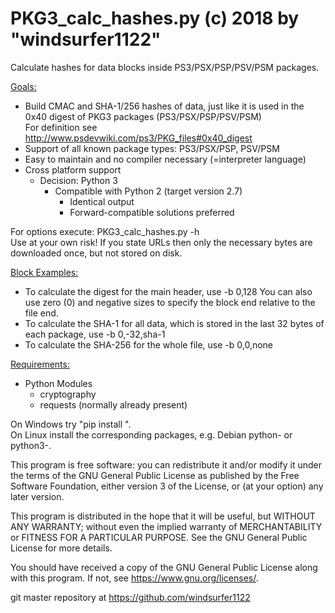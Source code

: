 # PKG3_calc_hashes.py (c) 2018 by "windsurfer1122"
Calculate hashes for data blocks inside PS3/PSX/PSP/PSV/PSM packages.

<u>Goals:</u>
* Build CMAC and SHA-1/256 hashes of data, just like it is used in the 0x40 digest of PKG3 packages (PS3/PSX/PSP/PSV/PSM)<br>
  For definition see http://www.psdevwiki.com/ps3/PKG_files#0x40_digest
* Support of all known package types: PS3/PSX/PSP, PSV/PSM
* Easy to maintain and no compiler necessary (=interpreter language)
* Cross platform support
  * Decision: Python 3
    * Compatible with Python 2 (target version 2.7)
      * Identical output
      * Forward-compatible solutions preferred

For options execute: PKG3_calc_hashes.py -h<br>
Use at your own risk!
If you state URLs then only the necessary bytes are downloaded once, but not stored on disk.


<u>Block Examples:</u>
* To calculate the digest for the main header, use -b 0,128
You can also use zero (0) and negative sizes to specify the block end relative to the file end.
* To calculate the SHA-1 for all data, which is stored in the last 32 bytes of each package, use -b 0,-32,sha-1
* To calculate the SHA-256 for the whole file, use -b 0,0,none


<u>Requirements:</u>
* Python Modules
  * cryptography
  * requests (normally already present)

On Windows try "pip install <modulename>".<br>
On Linux install the corresponding packages, e.g. Debian python-<modulename> or python3-<modulename>.


This program is free software: you can redistribute it and/or modify
it under the terms of the GNU General Public License as published by
the Free Software Foundation, either version 3 of the License, or
(at your option) any later version.

This program is distributed in the hope that it will be useful,
but WITHOUT ANY WARRANTY; without even the implied warranty of
MERCHANTABILITY or FITNESS FOR A PARTICULAR PURPOSE.  See the
GNU General Public License for more details.

You should have received a copy of the GNU General Public License
along with this program.  If not, see <https://www.gnu.org/licenses/>.


git master repository at https://github.com/windsurfer1122
